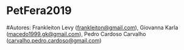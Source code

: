 # PetFera2019

#Autores: Frankleiton Levy (frankleiton@gmail.com), Giovanna Karla (macedo1999.gk@gmail.com), Pedro Cardoso Carvalho (carvalho.pedro.cardoso@gmail.com)
